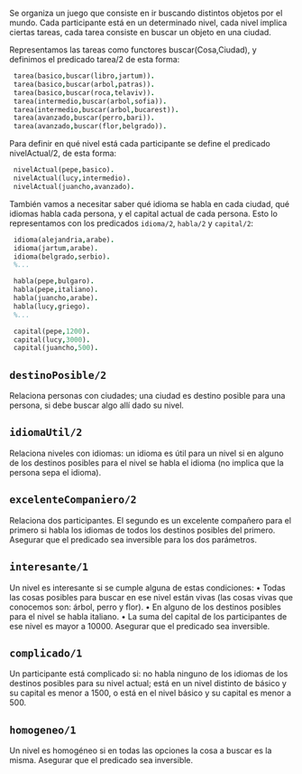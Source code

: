 Se organiza un juego que consiste en ir buscando distintos objetos por el mundo. Cada participante está en un determinado nivel, cada nivel implica ciertas tareas, cada tarea consiste en buscar un objeto en una ciudad.

Representamos las tareas como functores buscar(Cosa,Ciudad), y definimos el predicado tarea/2 de esta forma:

```prolog 
 tarea(basico,buscar(libro,jartum)).
 tarea(basico,buscar(arbol,patras)).
 tarea(basico,buscar(roca,telaviv)).
 tarea(intermedio,buscar(arbol,sofia)).
 tarea(intermedio,buscar(arbol,bucarest)).
 tarea(avanzado,buscar(perro,bari)).
 tarea(avanzado,buscar(flor,belgrado)).
```

Para definir en qué nivel está cada participante se define el predicado nivelActual/2, de esta forma:

```prolog
 nivelActual(pepe,basico).
 nivelActual(lucy,intermedio).
 nivelActual(juancho,avanzado).
```
 
 También vamos a necesitar saber qué idioma se habla en cada ciudad, qué idiomas habla cada persona, y el capital actual de cada persona. Esto lo representamos con los predicados `idioma/2`, `habla/2` y `capital/2`:

```prolog 
 idioma(alejandria,arabe).
 idioma(jartum,arabe).
 idioma(belgrado,serbio).
 %...

 habla(pepe,bulgaro).
 habla(pepe,italiano).
 habla(juancho,arabe).
 habla(lucy,griego).
 %...

 capital(pepe,1200).
 capital(lucy,3000).
 capital(juancho,500).
```

## `destinoPosible/2`

Relaciona personas con ciudades; una ciudad es destino posible para una persona, si debe buscar algo allí dado su nivel.

## `idiomaUtil/2`

Relaciona niveles con idiomas: un idioma es útil para un nivel si en alguno de los destinos posibles para el nivel se habla el idioma (no implica que la persona sepa el idioma).

## `excelenteCompaniero/2`

Relaciona dos participantes. El segundo es un excelente compañero para el primero si habla los idiomas de todos los destinos posibles del primero.
Asegurar que el predicado sea inversible para los dos parámetros.


## `interesante/1`

Un nivel es interesante si se cumple alguna de estas condiciones:
• Todas las cosas posibles para buscar en ese nivel están vivas (las cosas vivas que conocemos son: árbol, perro y flor).
• En alguno de los destinos posibles para el nivel se habla italiano.
• La suma del capital de los participantes de ese nivel es mayor a 10000.
Asegurar que el predicado sea inversible.

## `complicado/1`

Un participante está complicado si: no habla ninguno de los idiomas de los destinos posibles para su nivel actual; está en un nivel distinto de básico y su capital es menor a 1500, o está en el nivel básico y su capital es menor a 500.

## `homogeneo/1`

Un nivel es homogéneo si en todas las opciones la cosa a buscar es la misma.
Asegurar que el predicado sea inversible.
